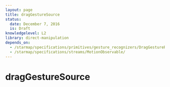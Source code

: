 ```yaml
---
layout: page
title: dragGestureSource
status:
  date: December 7, 2016
  is: Draft
knowledgelevel: L2
library: direct-manipulation
depends_on:
  - /starmap/specifications/primitives/gesture_recognizers/DragGestureRecognizer
  - /starmap/specifications/streams/MotionObservable/
---
```


# dragGestureSource
